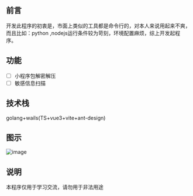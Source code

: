 ## 前言
开发此程序的初衷是，市面上类似的工具都是命令行的，对本人来说用起来不爽，而且比如：python ,nodejs运行条件较为苛刻，环境配置麻烦，综上开发起程序。


## 功能
- [ ] 小程序包解密解压
- [ ] 敏感信息扫描

## 技术栈
golang+wails(TS+vue3+vite+ant-design)

## 图示
![image](https://user-images.githubusercontent.com/53891640/212649972-975d2466-24f9-4e4a-a7ed-42d5242e412c.png)


## 说明
本程序仅用于学习交流，请勿用于非法用途
